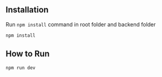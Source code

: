## Installation
Run `npm install` command in root folder and backend folder
```
npm install 
```
## How to Run

```
npm run dev 
```